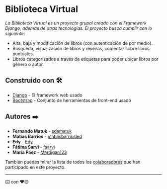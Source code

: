 # Biblioteca Virtual

_La Biblioteca Virtual es un proyecto grupal creado con el Framework Django, además de otras tecnologías._
_El proyecto busca cumplir con lo siguiente:_

* Alta, baja y modificación de libros (con autenticación de por medio).
* Búsqueda, visualización de libros y reseñas, comentar sobre libros puntuales.
* Libros categorizados a través de etiquetas para poder ubicar libros por género o autor.

## Construido con 🛠️

* [Django](https://www.djangoproject.com/) - El framework web usado
* [Bootstrap](https://getbootstrap.com/https://www.djangoproject.com/) - Conjunto de herramientas de front-end usado

## Autores ✒️

* **Fernando Matuk** - [sdamatuk](https://github.com/sdamatuk)
* **Matias Barrios** - [matiasbarriosled](https://github.com/matiasbarriosled)
* **Edy** - [Edy](https://github.com/edybarbe)
* **Fátima Sarvi** - [fsarvi](https://github.com/fsarvi)
* **María Páez** - [Mardigan123](https://github.com/Mardigan123)

También puedes mirar la lista de todos los [colaboradores](https://github.com/fsarvi/biblioteca_virtual/graphs/contributors) que han participado en este proyecto. 

---
⌨️ con ❤️😊
